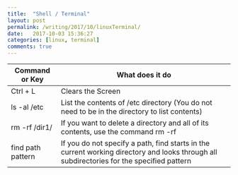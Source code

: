 ```yaml
---
title:  "Shell / Terminal"
layout: post
permalink: /writing/2017/10/linuxTerminal/
date:   2017-10-03 15:36:27
categories: [linux, terminal]
comments: true
---
```


| Command or Key | What does it do
| -------------- | --------------------------------------------- |
| Ctrl + L       | Clears the Screen |  
| ls -al /etc    | List the contents of /etc directory (You do not need to be in the directory to list contents) |
| rm -rf /dir1/  | If you want to delete a directory and all of its contents, use the command rm -rf |
| find path pattern | If you do not specify a path, find starts in the current working directory and looks through all subdirectories for the specified pattern|
